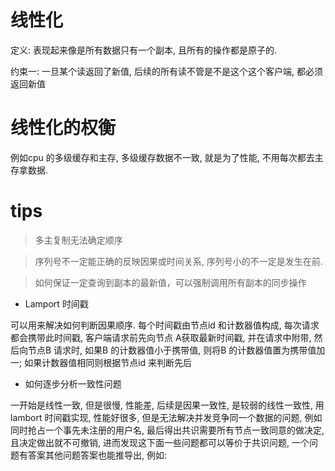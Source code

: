 # 线性化
定义: 表现起来像是所有数据只有一个副本, 且所有的操作都是原子的.

约束一: 一旦某个读返回了新值, 后续的所有读不管是不是这个这个客户端, 都必须返回新值

# 线性化的权衡

例如cpu 的多级缓存和主存, 多级缓存数据不一致, 就是为了性能, 不用每次都去主存拿数据. 

# tips

> 多主复制无法确定顺序

> 序列号不一定能正确的反映因果或时间关系, 序列号小的不一定是发生在前. 

> 如何保证一定查询到副本的最新值，可以强制调用所有副本的同步操作

* Lamport 时间戳

可以用来解决如何判断因果顺序. 
每个时间戳由节点id 和计数器值构成, 每次请求都会携带此时间戳, 客户端请求前先向节点 A获取最新时间戳, 并在请求中附带, 然后向节点B 请求时, 如果B 的计数器值小于携带值, 则将B 的计数器值置为携带值加一; 如果计数器值相同则根据节点id 来判断先后

* 如何逐步分析一致性问题

一开始是线性一致, 但是很慢, 性能差, 后续是因果一致性, 是较弱的线性一致性, 用lambort 时间戳实现, 性能好很多, 但是无法解决并发竞争同一个数据的问题, 例如同时抢占一个事先未注册的用户名, 
最后得出共识需要所有节点一致同意的做决定, 且决定做出就不可撤销, 进而发现这下面一些问题都可以等价于共识问题, 一个问题有答案其他问题答案也能推导出, 例如: 